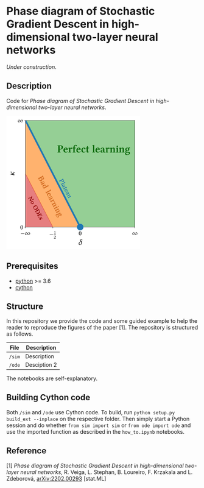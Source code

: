 # Phase diagram of Stochastic Gradient Descent in high-dimensional two-layer neural networks

*Under construction*.

## Description

Code for *Phase diagram of Stochastic Gradient Descent in high-dimensional two-layer neural networks*.

<p float="center">
  <img src="https://github.com/rodsveiga/phdiag_sgd/blob/main/figures/arXiv_fig01_image.jpg" height="350">
</p>


## Prerequisites
- [python](https://www.python.org/) >= 3.6
- [cython](https://cython.readthedocs.io/en/latest/#)

## Structure

In this repository we provide the code and some guided example to help the reader to reproduce the figures of the paper [1]. The repository is structured as follows.

| File                          | Description                                                                                                                                                    |
|-------------------------------|----------------------------------------------------------------------------------------------------------------------------------------------------------------|
| ```/sim``` | Description      |
| ```/ode``` | Desciption 2                                |

The notebooks are self-explanatory.

## Building Cython code

Both ```/sim``` and ```/ode``` use Cython code. To build, run `python setup.py build_ext --inplace` on the respective folder. Then simply start a Python session and do whether `from sim import sim` or `from ode import ode` and use the imported function as described in the `how_to.ipynb` notebooks.


## Reference

[1] *Phase diagram of Stochastic Gradient Descent in high-dimensional two-layer neural networks*, R. Veiga, L. Stephan, B. Loureiro, F. Krzakala and L. Zdeborová, [arXiv:2202.00293](https://arxiv.org/abs/2202.00293) [stat.ML]

